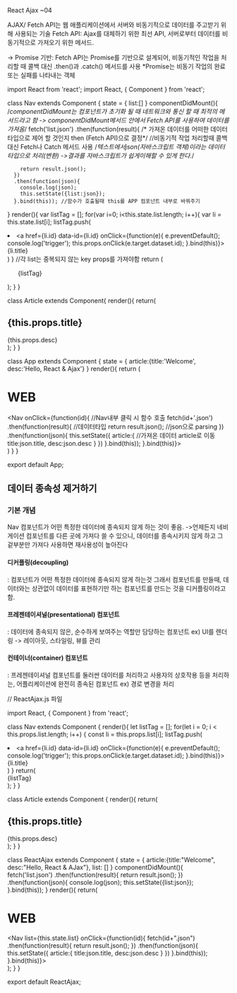 React Ajax ~04

AJAX/ Fetch API는 웹 애플리케이션에서 서버와 비동기적으로 데이터를 주고받기 위해 사용되는 기술
Fetch API: Ajax를 대체하기 위한 최선 API, 서버로부터 데이터를 비동기적으로 가져오기 위한 메서드.

-> Promise 기반: Fetch API는 Promise를 기반으로 설계되어, 비동기적인 작업을 처리할 때 
콜백 대신 .then()과 .catch() 메서드를 사용
*Promise는 비동기 작업의 완료 또는 실패를 나타내는 객체

import React from 'react';
import React, { Component } from 'react';

class Nav extends Component {
   state = {
    list:[]
  }
  componentDidMount(){
     /*componentDidMount는 
    컴포넌트가 초기화 될 때 네트워크와 통신 할 때 
    최적의 메서드라고 함
    -> componentDidMount메서드 안에서 Fetch API를 사용하여 데이터를 가져옴*/
    fetch('list.json')
      .then(function(result){ 
        /* 가져온 데이터를 어떠한 
      데이터 타입으로 제어 할 것인지 then (Fetch API)으로 결정*/
       //비동기적 작업 처리할때 콜백 대신 Fetch나 Catch 메서드 사용
        /*텍스트에서json(자바스크립트 객체)이라는 
        데이터 타입으로 처리(변환)
        ->결과를 자바스크립트가 쉽게이해할 수 있게 한다.*/
        
        return result.json();
      })
      .then(function(json){
        console.log(json);
        this.setState({list:json});
      }.bind(this)); //함수가 호출될때 this를 APP 컴포넌트 내부로 바꿔주기
  } 
  render(){
    var listTag = [];
    for(var i=0; i<this.state.list.length; i++){
      var li = this.state.list[i];
      listTag.push(
        <li key={li.id}>
          <a href={li.id} data-id={li.id} onClick={function(e){
            e.preventDefault();
            console.log('trigger');
            this.props.onClick(e.target.dataset.id);
          }.bind(this)}>
            {li.title}
          </a>
        </li>)
    } //각 list는 중복되지 않는 key props를 가져야함
    return (
      <nav>
        <ul>
        {listTag} 
        </ul>
      </nav>
      );
    }
  } 
  
  class Article extends Component{
    render(){
      return(
      <article>
        <h2>{this.props.title}</h2>
        {this.props.desc}
      </article>
    );
  }
}

class App extends Component {
  state = {
    article:{title:'Welcome', desc:'Hello, React & Ajax'}
  }
  render(){
    return (
      <div className="App">
        <h1>WEB</h1>
        <Nav onClick={function(id){ //Nav내부 클릭 시 함수 호출
          fetch(id+'.json')
            .then(function(result){ //데이터타입
              return result.json(); //json으로 parsing
            })
            .then(function(json){
              this.setState({
                article:{ //가져온 데이터 article로 이동
                  title:json.title,
                  desc:json.desc
                }
              })
            }.bind(this));
        }.bind(this)}></Nav>
        <Article title={this.state.article.title} desc={this.state.article.desc}></Article>
      </div>
    )
  }
}

export default App;

## 데이터 종속성 제거하기
### 기본 개념
Nav 컴포넌트가 어떤 특정한 데이터에 종속되지 않게 하는 것이 좋음.
->언제든지 네비게이션 컴포넌트를 다른 곳에 가져다 쓸 수 있으니, 데이터를 종속시키지 않게 하고 그 겉부분만 가져다 사용하면 재사용성이 높아진다

#### 디커플링(decoupling)
: 컴포넌트가 어떤 특정한 데이터에 종속되지 않게 하는것
 그래서 컴포넌트를 만들때, 데이터와는 상관없이 데이터를 표현하기만 하는 컴포넌트를 만드는 것을 디커플링이라고 함.

#### 프레젠테이셔널(presentational) 컴포넌트
: 데이터에 종속되지 않은, 순수하게 보여주는 역할만 담당하는 컴포넌트
ex) UI를 렌더링 -> 레이아웃, 스타일링, 뷰를 관리

#### 컨테이너(container) 컴포넌트
: 프레젠테이셔널 컴포넌트를 둘러싼 데이터를 처리하고 사용자의 상호작용 등을 처리하는, 어플리케이션에 완전히 종속된 컴포넌트
ex) 경로 변경을 처리


// ReactAjax.js 파일

import React, { Component } from 'react';

class Nav extends Component {
	render(){
    	let listTag = [];
        for(let i = 0; i < this.props.list.length; i++) {
        	const li = this.props.list[i];
            listTag.push(<li key={li.id}><a href={li.id} data-id={li.id} onClick={function(e){
            	e.preventDefault();
                console.log('trigger');
                this.props.onClick(e.target.dataset.id);
            }.bind(this)}>{li.title}</a></li>)
        }
        return(
        	<nav>
            	{listTag}
            </nav>
        );
    }
}

class Article extends Component {
	render(){
    	return(
        	<article>
            	<h2>{this.props.title}</h2>
                {this.props.desc}
            </article>
        );
    }
}

class ReactAjax extends Component {
	state = {
    	article:{title:"Welcome", desc:"Hello, React & AJax"},
        list: []
    }
    componentDidMount(){
    	fetch('list.json')
        .then(function(result){
        	return result.json();
        })
        .then(function(json){
        	console.log(json);
            this.setState({list:json});
        }.bind(this));
    }
    render(){
    	return(
        	<div className="ReactAjax">
            	<h1>WEB</h1>
                <Nav list={this.state.list} onClick={function(id){
                	fetch(id+".json")
                    .then(function(result){
                    	return result.json();
                    })
                    .then(function(json){
                    	this.setState({
                        	article:{
                            	title:json.title,
                                desc:json.desc
                            }
                        })
                    }.bind(this));
                }.bind(this)}></Nav>
                <Article title={this.props.title} desc={this.props.desc}></Article>
            </div>
        );
    }
}

export default ReactAjax;

